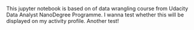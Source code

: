 This jupyter notebook is based on of data wrangling course from Udacity Data Analyst NanoDegree Programme.
I wanna test whether this will be displayed on my activity profile.
Another test!